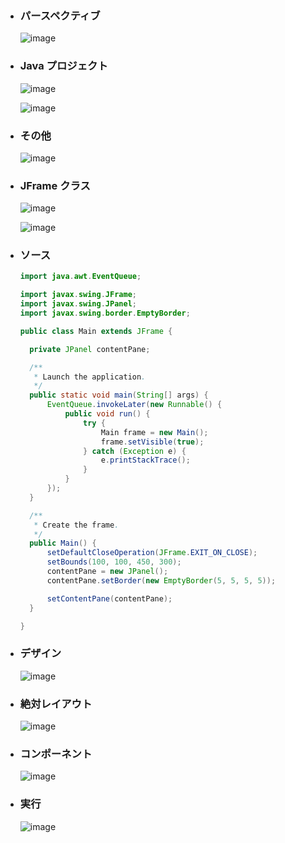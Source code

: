 - ### パースペクティブ
  ![image](https://github.com/winofsql/subject3/assets/1501327/42c38cb6-1b0b-445c-ae7e-ac72217d835f)

- ### Java プロジェクト
  ![image](https://github.com/winofsql/subject3/assets/1501327/80558c5a-a660-45be-bdbc-e83d7ed2b58a)

  ![image](https://github.com/winofsql/subject3/assets/1501327/b800e2b7-7404-4519-ac3c-89d457cead07)

- ### その他
  ![image](https://github.com/winofsql/subject3/assets/1501327/c63218c7-4dec-4af7-9d38-2785d457862a)

- ### JFrame クラス
  ![image](https://github.com/winofsql/subject3/assets/1501327/fade1a69-2b5f-490b-92e0-3e038468bc27)

  ![image](https://github.com/winofsql/subject3/assets/1501327/e46927ff-c65e-435b-8374-99d24238c07a)

- ### ソース
  ```java
  import java.awt.EventQueue;
  
  import javax.swing.JFrame;
  import javax.swing.JPanel;
  import javax.swing.border.EmptyBorder;
  
  public class Main extends JFrame {
  
  	private JPanel contentPane;
  
  	/**
  	 * Launch the application.
  	 */
  	public static void main(String[] args) {
  		EventQueue.invokeLater(new Runnable() {
  			public void run() {
  				try {
  					Main frame = new Main();
  					frame.setVisible(true);
  				} catch (Exception e) {
  					e.printStackTrace();
  				}
  			}
  		});
  	}
  
  	/**
  	 * Create the frame.
  	 */
  	public Main() {
  		setDefaultCloseOperation(JFrame.EXIT_ON_CLOSE);
  		setBounds(100, 100, 450, 300);
  		contentPane = new JPanel();
  		contentPane.setBorder(new EmptyBorder(5, 5, 5, 5));
  
  		setContentPane(contentPane);
  	}
  
  }
  ```

- ### デザイン
  ![image](https://github.com/winofsql/subject3/assets/1501327/b811f7bb-c2e4-4c16-8f3a-466ed714b19b)

- ### 絶対レイアウト
  ![image](https://github.com/winofsql/subject3/assets/1501327/94784328-4b15-445c-9950-927c25bd305c)

- ### コンポーネント
  ![image](https://github.com/winofsql/subject3/assets/1501327/3a028784-e578-4066-a79a-4220857005b9)

- ### 実行
  ![image](https://github.com/winofsql/subject3/assets/1501327/4a3afc17-8e26-48ad-8266-6261d329d7c1)

